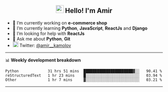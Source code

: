 <h2 align="center"><img src="https://media.giphy.com/media/hvRJCLFzcasrR4ia7z/giphy.gif" width="25px"> Hello! I'm Amir</h2>

- 🔭 I’m currently working on **e-commerce shop**
- 🌱 I’m currently learning **Python**, **JavaScript**, **ReactJs** and **Django**
- 🤔 I’m looking for help with **ReactJs**
- 💬 Ask me about **Python**, **Git**
- <img alt="Amir Kamolov | Twitter" width="18px" src="https://raw.githubusercontent.com/peterthehan/peterthehan/master/assets/twitter.svg" /> Twitter: [@amir__kamolov ](https://twitter.com/amir__kamolov)

---

📊 **Weekly development breakdown**
<!--START_SECTION:waka-->

```text
Python             31 hrs 51 mins  ██████████████████████▓░░   90.41 %
reStructuredText   1 hr 23 mins    █░░░░░░░░░░░░░░░░░░░░░░░░   03.94 %
Other              1 hr 7 mins     ▓░░░░░░░░░░░░░░░░░░░░░░░░   03.21 %
```

<!--END_SECTION:waka-->

---
